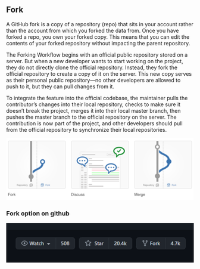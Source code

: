 ## Fork
A GitHub fork is a copy of a repository (repo) that sits in your account rather than the account from which you forked the data from. Once you have forked a repo, you own your forked copy. This means that you can edit the contents of your forked repository without impacting the parent repository.

The Forking Workflow begins with an official public repository stored on a server. But when a new developer wants to start working on the project, they do not directly clone the official repository.
Instead, they fork the official repository to create a copy of it on the server. This new copy serves as their personal public repository—no other developers are allowed to push to it, but they can pull changes from it. 

To integrate the feature into the official codebase, the maintainer pulls the contributor’s changes into their local repository, checks to make sure it doesn’t break the project, merges it into their local master branch, then pushes the master branch to the official repository on the server. The contribution is now part of the project, and other developers should pull from the official repository to synchronize their local repositories.

![Git_Fork](/Images/fork.PNG)

### Fork option on github

![Git_Fork](/Images/fork_option.PNG)